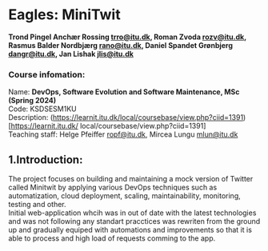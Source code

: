 # Eagles: MiniTwit 
 
**Trond Pingel Anchær Rossing <trro@itu.dk>, Roman Zvoda <rozv@itu.dk>, Rasmus Balder Nordbjærg <rano@itu.dk>, Daniel Spandet Grønbjerg <dangr@itu.dk>, Jan Lishak <jlis@itu.dk>**

### Course infomation:
Name: **DevOps, Software Evolution and Software Maintenance, MSc (Spring 2024)**   
Code: KSDSESM1KU  
Description: (https://learnit.itu.dk/local/coursebase/view.php?ciid=1391)[https://learnit.itu.dk/
local/coursebase/view.php?ciid=1391]  
Teaching staff: Helge Pfeiffer <ropf@itu.dk>, Mircea Lungu <mlun@itu.dk>



## 1.Introduction: 
The project focuses on building and maintaining a mock version of Twitter called Minitwit by applying various DevOps techniques such as automatization, cloud deployment, scaling, maintainability, monitoring, testing and other.  
Initial web-application whcih was in out of date with the latest technologies and was not following any standart pracctices was rewriten from the ground up and gradually equiped with automations and improvements so that it is able to process and high load of requests comming to the app. 
